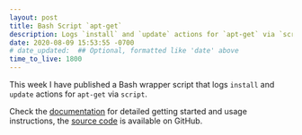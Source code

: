 ```yaml
---
layout: post
title: Bash Script `apt-get`
description: Logs `install` and `update` actions for `apt-get` via `script`
date: 2020-08-09 15:53:55 -0700
# date_updated:  ## Optional, formatted like 'date' above
time_to_live: 1800
---
```




This week I have published a Bash wrapper script that logs `install` and `update` actions for `apt-get` via `script`.


Check the [documentation][documentation__to_unicode] for detailed getting started and usage instructions, the [source code][source__to_unicode] is available on GitHub.



[documentation__to_unicode]: https://github.com/paranoid-linux/script-apt-get/blob/main/.github/README.md "Repository documentation"

[source__to_unicode]: https://github.com/paranoid-linux/script-apt-get "Repository source code"

